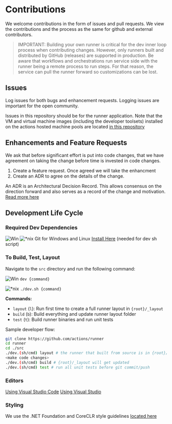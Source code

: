 # Contributions

We welcome contributions in the form of issues and pull requests.  We view the contributions and the process as the same for github and external contributors.

> IMPORTANT: Building your own runner is critical for the dev inner loop process when contributing changes.  However, only runners built and distributed by GitHub (releases) are supported in production.  Be aware that workflows and orchestrations run service side with the runner being a remote process to run steps.  For that reason, the service can pull the runner forward so customizations can be lost.

## Issues

Log issues for both bugs and enhancement requests.  Logging issues are important for the open community.

Issues in this repository should be for the runner application.  Note that the VM and virtual machine images (including the developer toolsets) installed on the actions hosted machine pools are located [in this repository](https://github.com/actions/virtual-environments)

## Enhancements and Feature Requests

We ask that before significant effort is put into code changes, that we have agreement on taking the change before time is invested in code changes. 

1. Create a feature request.  Once agreed we will take the enhancment
2. Create an ADR to agree on the details of the change.

An ADR is an Architectural Decision Record.  This allows consensus on the direction forward and also serves as a record of the change and motivation.  [Read more here](adrs/README.md)

## Development Life Cycle

### Required Dev Dependencies

![Win](res/win_sm.png) ![*nix](res/linux_sm.png)  Git for Windows and Linux [Install Here](https://git-scm.com/downloads) (needed for dev sh script)

### To Build, Test, Layout 

Navigate to the `src` directory and run the following command:

![Win](res/win_sm.png) `dev {command}`  

![*nix](res/linux_sm.png) `./dev.sh {command}`
  
**Commands:**  

* `layout` (`l`):  Run first time to create a full runner layout in `{root}/_layout`
* `build` (`b`):   Build everything and update runner layout folder
* `test` (`t`):    Build runner binaries and run unit tests

Sample developer flow:

```bash
git clone https://github.com/actions/runner
cd runner
cd ./src
./dev.(sh/cmd) layout # the runner that built from source is in {root}/_layout
<make code changes>
./dev.(sh/cmd) build # {root}/_layout will get updated
./dev.(sh/cmd) test # run all unit tests before git commit/push
```

### Editors

[Using Visual Studio Code](https://code.visualstudio.com/)
[Using Visual Studio](https://code.visualstudio.com/docs)  

### Styling

We use the .NET Foundation and CoreCLR style guidelines [located here](
https://github.com/dotnet/corefx/blob/master/Documentation/coding-guidelines/coding-style.md)

